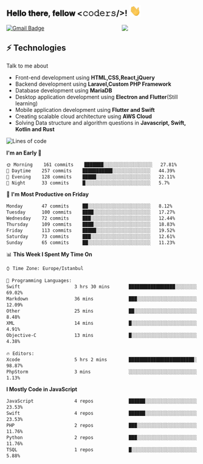 <h2> 𝐇𝐞𝐥𝐥𝐨 𝐭𝐡𝐞𝐫𝐞, 𝐟𝐞𝐥𝐥𝐨𝐰 <𝚌𝚘𝚍𝚎𝚛𝚜/>! <img src="https://raw.githubusercontent.com/ABSphreak/ABSphreak/master/gifs/Hi.gif" width="30px"></h2>

<img align='right' src='https://user-images.githubusercontent.com/5713670/87202985-820dcb80-c2b6-11ea-9f56-7ec461c497c3.gif' width='200"'>

[![Gmail Badge](https://img.shields.io/badge/-osein.wtr@gmail.com-c14438?style=flat-square&logo=Gmail&logoColor=white&link=mailto:osein.wtr@gmail.com)](mailto:osein.wtr@gmail.com)


## ⚡ Technologies
Talk to me about
- Front-end development using **HTML,CSS,React,jQuery**
- Backend development using **Laravel,Custom PHP Framework**
- Database development using **MariaDB**
- Desktop application development using **Electron and Flutter**(Still learning)
- Mobile application development using **Flutter and Swift**
- Creating scalable cloud architecture using **AWS Cloud**
- Solving Data structure and algorithm questions in **Javascript, Swift, Kotlin and Rust**

<!--## Hello World!! 🤔
- 💬 Ask me about anything an everything.
- 📫 Read my blogs: [Harsh Blog](https://harshblog.xyz)
- 🎯 Portfolio site: [Portfolio](https://harshkumarkhatri.github.io/Portfolio-Site/index.html)
- 🔔 Subscribe:- [Harsh Kumar Khatri](https://www.youtube.com/channel/UCKNtMU9M559bmXxKoT6YeJw)
- ⚡ Fun fact: Internet users blink less than usual.-->

<!--START_SECTION:waka-->
![Lines of code](https://img.shields.io/badge/From%20Hello%20World%20I%27ve%20Written-26.2%20million%20lines%20of%20code-blue)

**I'm an Early 🐤** 

```text
🌞 Morning    161 commits    ███████░░░░░░░░░░░░░░░░░░   27.81% 
🌆 Daytime    257 commits    ███████████░░░░░░░░░░░░░░   44.39% 
🌃 Evening    128 commits    █████░░░░░░░░░░░░░░░░░░░░   22.11% 
🌙 Night      33 commits     █░░░░░░░░░░░░░░░░░░░░░░░░   5.7%

```
📅 **I'm Most Productive on Friday** 

```text
Monday       47 commits     ██░░░░░░░░░░░░░░░░░░░░░░░   8.12% 
Tuesday      100 commits    ████░░░░░░░░░░░░░░░░░░░░░   17.27% 
Wednesday    72 commits     ███░░░░░░░░░░░░░░░░░░░░░░   12.44% 
Thursday     109 commits    ████░░░░░░░░░░░░░░░░░░░░░   18.83% 
Friday       113 commits    █████░░░░░░░░░░░░░░░░░░░░   19.52% 
Saturday     73 commits     ███░░░░░░░░░░░░░░░░░░░░░░   12.61% 
Sunday       65 commits     ██░░░░░░░░░░░░░░░░░░░░░░░   11.23%

```


📊 **This Week I Spent My Time On** 

```text
⌚︎ Time Zone: Europe/Istanbul

💬 Programming Languages: 
Swift                    3 hrs 30 mins       █████████████████░░░░░░░░   69.02% 
Markdown                 36 mins             ███░░░░░░░░░░░░░░░░░░░░░░   12.09% 
Other                    25 mins             ██░░░░░░░░░░░░░░░░░░░░░░░   8.48% 
XML                      14 mins             █░░░░░░░░░░░░░░░░░░░░░░░░   4.91% 
Objective-C              13 mins             █░░░░░░░░░░░░░░░░░░░░░░░░   4.38%

🔥 Editors: 
Xcode                    5 hrs 2 mins        ████████████████████████░   98.87% 
PhpStorm                 3 mins              ░░░░░░░░░░░░░░░░░░░░░░░░░   1.13%

```

**I Mostly Code in JavaScript** 

```text
JavaScript               4 repos             ██████░░░░░░░░░░░░░░░░░░░   23.53% 
Swift                    4 repos             ██████░░░░░░░░░░░░░░░░░░░   23.53% 
PHP                      2 repos             ███░░░░░░░░░░░░░░░░░░░░░░   11.76% 
Python                   2 repos             ███░░░░░░░░░░░░░░░░░░░░░░   11.76% 
TSQL                     1 repos             █░░░░░░░░░░░░░░░░░░░░░░░░   5.88%

```



<!--END_SECTION:waka-->
